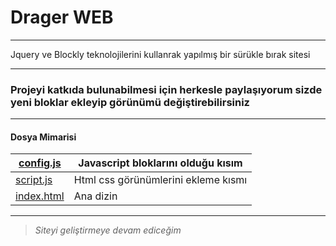 ﻿# Drager WEB

------------
Jquery ve Blockly teknolojilerini kullanrak yapılmış bir sürükle bırak sitesi


------------

### Projeyi katkıda bulunabilmesi için  herkesle paylaşıyorum sizde yeni bloklar ekleyip görünümü değiştirebilirsiniz

------------
#### Dosya Mimarisi
|[config.js](https://github.com/spaceyour/dragerweb/blob/main/config.js)|Javascript bloklarını olduğu kısım  |
| ------------ | ------------ |
| [script.js](https://github.com/spaceyour/dragerweb/blob/main/script.js)| Html css görünümlerini ekleme kısmı|
|[index.html](https://github.com/spaceyour/dragerweb/blob/main/index.html)|Ana dizin   |

------------
> *Siteyi geliştirmeye devam ediceğim*
